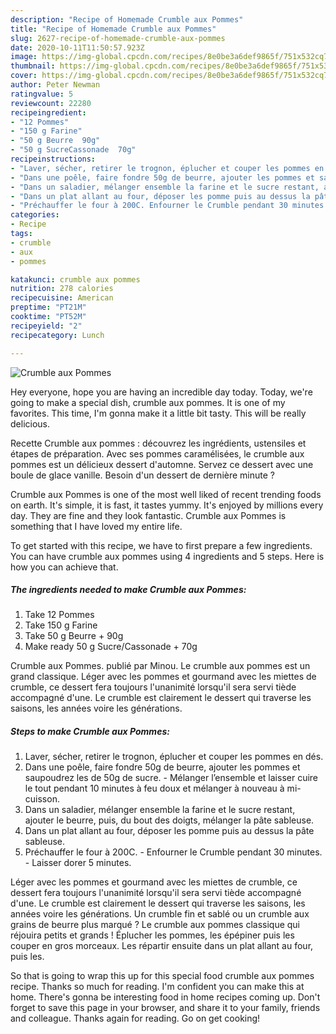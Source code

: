 ```yaml
---
description: "Recipe of Homemade Crumble aux Pommes"
title: "Recipe of Homemade Crumble aux Pommes"
slug: 2627-recipe-of-homemade-crumble-aux-pommes
date: 2020-10-11T11:50:57.923Z
image: https://img-global.cpcdn.com/recipes/8e0be3a6def9865f/751x532cq70/crumble-aux-pommes-photo-principale-de-la-recette.jpg
thumbnail: https://img-global.cpcdn.com/recipes/8e0be3a6def9865f/751x532cq70/crumble-aux-pommes-photo-principale-de-la-recette.jpg
cover: https://img-global.cpcdn.com/recipes/8e0be3a6def9865f/751x532cq70/crumble-aux-pommes-photo-principale-de-la-recette.jpg
author: Peter Newman
ratingvalue: 5
reviewcount: 22280
recipeingredient:
- "12 Pommes"
- "150 g Farine"
- "50 g Beurre  90g"
- "50 g SucreCassonade  70g"
recipeinstructions:
- "Laver, sécher, retirer le trognon, éplucher et couper les pommes en dés."
- "Dans une poêle, faire fondre 50g de beurre, ajouter les pommes et saupoudrez les de 50g de sucre. Mélanger l’ensemble et laisser cuire le tout pendant 10 minutes à feu doux et mélanger à nouveau à mi-cuisson."
- "Dans un saladier, mélanger ensemble la farine et le sucre restant, ajouter le beurre, puis, du bout des doigts, mélanger la pâte sableuse."
- "Dans un plat allant au four, déposer les pomme puis au dessus la pâte sableuse."
- "Préchauffer le four à 200C. Enfourner le Crumble pendant 30 minutes. Laisser dorer 5 minutes."
categories:
- Recipe
tags:
- crumble
- aux
- pommes

katakunci: crumble aux pommes 
nutrition: 278 calories
recipecuisine: American
preptime: "PT21M"
cooktime: "PT52M"
recipeyield: "2"
recipecategory: Lunch

---
```



![Crumble aux Pommes](https://img-global.cpcdn.com/recipes/8e0be3a6def9865f/751x532cq70/crumble-aux-pommes-photo-principale-de-la-recette.jpg)

Hey everyone, hope you are having an incredible day today. Today, we're going to make a special dish, crumble aux pommes. It is one of my favorites. This time, I'm gonna make it a little bit tasty. This will be really delicious.

Recette Crumble aux pommes : découvrez les ingrédients, ustensiles et étapes de préparation. Avec ses pommes caramélisées, le crumble aux pommes est un délicieux dessert d&#39;automne. Servez ce dessert avec une boule de glace vanille. Besoin d&#39;un dessert de dernière minute ?

Crumble aux Pommes is one of the most well liked of recent trending foods on earth. It's simple, it is fast, it tastes yummy. It's enjoyed by millions every day. They are fine and they look fantastic. Crumble aux Pommes is something that I have loved my entire life.


To get started with this recipe, we have to first prepare a few ingredients. You can have crumble aux pommes using 4 ingredients and 5 steps. Here is how you can achieve that.

<!--inarticleads1-->

##### The ingredients needed to make Crumble aux Pommes:

1. Take 12 Pommes
1. Take 150 g Farine
1. Take 50 g Beurre + 90g
1. Make ready 50 g Sucre/Cassonade + 70g


Crumble aux Pommes. publié par Minou. Le crumble aux pommes est un grand classique. Léger avec les pommes et gourmand avec les miettes de crumble, ce dessert fera toujours l&#39;unanimité lorsqu&#39;il sera servi tiède accompagné d&#39;une. Le crumble est clairement le dessert qui traverse les saisons, les années voire les générations. 

<!--inarticleads2-->

##### Steps to make Crumble aux Pommes:

1. Laver, sécher, retirer le trognon, éplucher et couper les pommes en dés.
1. Dans une poêle, faire fondre 50g de beurre, ajouter les pommes et saupoudrez les de 50g de sucre. - Mélanger l’ensemble et laisser cuire le tout pendant 10 minutes à feu doux et mélanger à nouveau à mi-cuisson.
1. Dans un saladier, mélanger ensemble la farine et le sucre restant, ajouter le beurre, puis, du bout des doigts, mélanger la pâte sableuse.
1. Dans un plat allant au four, déposer les pomme puis au dessus la pâte sableuse.
1. Préchauffer le four à 200C. - Enfourner le Crumble pendant 30 minutes. - Laisser dorer 5 minutes.


Léger avec les pommes et gourmand avec les miettes de crumble, ce dessert fera toujours l&#39;unanimité lorsqu&#39;il sera servi tiède accompagné d&#39;une. Le crumble est clairement le dessert qui traverse les saisons, les années voire les générations. Un crumble fin et sablé ou un crumble aux grains de beurre plus marqué ? Le crumble aux pommes classique qui réjouira petits et grands ! Éplucher les pommes, les épépiner puis les couper en gros morceaux. Les répartir ensuite dans un plat allant au four, puis les. 

So that is going to wrap this up for this special food crumble aux pommes recipe. Thanks so much for reading. I'm confident you can make this at home. There's gonna be interesting food in home recipes coming up. Don't forget to save this page in your browser, and share it to your family, friends and colleague. Thanks again for reading. Go on get cooking!
